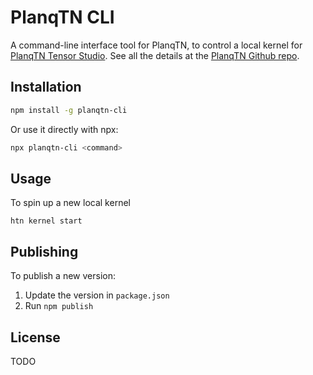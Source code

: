 # PlanqTN CLI

A command-line interface tool for PlanqTN, to control a local kernel for [PlanqTN Tensor Studio](https://planqtn.com).
See all the details at the [PlanqTN Github repo](https://github.com/planqtn/planqtn).

## Installation

```bash
npm install -g planqtn-cli
```

Or use it directly with npx:

```bash
npx planqtn-cli <command>
```

## Usage

To spin up a new local kernel

```
htn kernel start
```

## Publishing

To publish a new version:

1. Update the version in `package.json`
2. Run `npm publish`

## License

TODO

